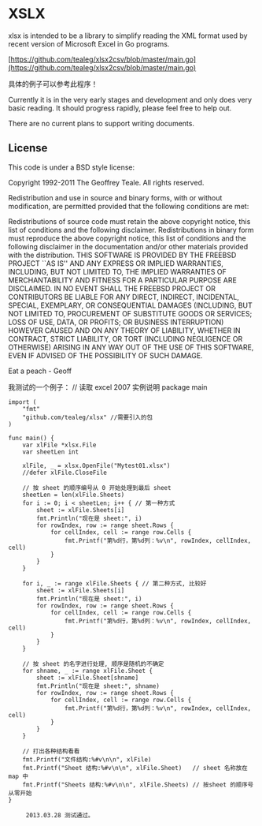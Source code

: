 XSLX
====
xlsx is intended to be a library to simplify reading the XML format
used by recent version of Microsoft Excel in Go programs.

[https://github.com/tealeg/xlsx2csv/blob/master/main.go](https://github.com/tealeg/xlsx2csv/blob/master/main.go)

具体的例子可以参考此程序！

Currently it is in the very early stages and development and only does very basic reading.  It should progress rapidly, please feel free to help out.

There are no current plans to support writing documents.


License
-------
This code is under a BSD style license:


Copyright 1992-2011 The Geoffrey Teale. All rights reserved.

Redistribution and use in source and binary forms, with or without modification, are permitted provided that the following conditions are met:

Redistributions of source code must retain the above copyright notice, this list of conditions and the following disclaimer.
Redistributions in binary form must reproduce the above copyright notice, this list of conditions and the following disclaimer in the documentation and/or other materials provided with the distribution.
THIS SOFTWARE IS PROVIDED BY THE FREEBSD PROJECT ``AS IS'' AND ANY EXPRESS OR IMPLIED WARRANTIES, INCLUDING, BUT NOT LIMITED TO, THE IMPLIED WARRANTIES OF MERCHANTABILITY AND FITNESS FOR A PARTICULAR PURPOSE ARE DISCLAIMED. IN NO EVENT SHALL THE FREEBSD PROJECT OR CONTRIBUTORS BE LIABLE FOR ANY DIRECT, INDIRECT, INCIDENTAL, SPECIAL, EXEMPLARY, OR CONSEQUENTIAL DAMAGES (INCLUDING, BUT NOT LIMITED TO, PROCUREMENT OF SUBSTITUTE GOODS OR SERVICES; LOSS OF USE, DATA, OR PROFITS; OR BUSINESS INTERRUPTION) HOWEVER CAUSED AND ON ANY THEORY OF LIABILITY, WHETHER IN CONTRACT, STRICT LIABILITY, OR TORT (INCLUDING NEGLIGENCE OR OTHERWISE) ARISING IN ANY WAY OUT OF THE USE OF THIS SOFTWARE, EVEN IF ADVISED OF THE POSSIBILITY OF SUCH DAMAGE.




Eat a peach - Geoff

我测试的一个例子：
  // 读取 excel 2007 实例说明
	package main
	
	import (
		"fmt"
		"github.com/tealeg/xlsx" //需要引入的包
	)
	
	func main() {
		var xlFile *xlsx.File
		var sheetLen int
	
		xlFile, _ = xlsx.OpenFile("Mytest01.xlsx")
		//defer xlFile.CloseFile
	
		// 按 sheet 的顺序编号从 0 开始处理到最后 sheet
		sheetLen = len(xlFile.Sheets)
		for i := 0; i < sheetLen; i++ { // 第一种方式
			sheet := xlFile.Sheets[i]
			fmt.Println("现在是 sheet:", i)
			for rowIndex, row := range sheet.Rows {
				for cellIndex, cell := range row.Cells {
					fmt.Printf("第%d行，第%d列：%v\n", rowIndex, cellIndex, cell)
				}
			}
		}
	
		for i, _ := range xlFile.Sheets { // 第二种方式, 比较好
			sheet := xlFile.Sheets[i]
			fmt.Println("现在是 sheet:", i)
			for rowIndex, row := range sheet.Rows {
				for cellIndex, cell := range row.Cells {
					fmt.Printf("第%d行，第%d列：%v\n", rowIndex, cellIndex, cell)
				}
			}
		}
	
		// 按 sheet 的名字进行处理, 顺序是随机的不确定
		for shname, _ := range xlFile.Sheet {
			sheet := xlFile.Sheet[shname]
			fmt.Println("现在是 sheet:", shname)
			for rowIndex, row := range sheet.Rows {
				for cellIndex, cell := range row.Cells {
					fmt.Printf("第%d行，第%d列：%v\n", rowIndex, cellIndex, cell)
				}
			}
		}
	
		// 打出各种结构看看
		fmt.Printf("文件结构:%#v\n\n", xlFile)
		fmt.Printf("Sheet 结构:%#v\n\n", xlFile.Sheet)   // sheet 名称放在 map 中
		fmt.Printf("Sheets 结构:%#v\n\n", xlFile.Sheets) // 按sheet 的顺序号从零开始
	}

         2013.03.28 测试通过。
